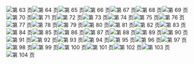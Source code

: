 ![第 63 页](img/page_63.gif)![第 64 页](img/page_64.gif)![第 65 页](img/page_65.gif)![第 66 页](img/page_66.gif)![第 67 页](img/page_67.gif)![第 68 页](img/page_68.gif)![第 69 页](img/page_69.gif)![第 70 页](img/page_70.gif)![第 71 页](img/page_71.gif)![第 72 页](img/page_72.gif)![第 73 页](img/page_73.gif)![第 74 页](img/page_74.gif)![第 75 页](img/page_75.gif)![第 76 页](img/page_76.gif)![第 77 页](img/page_77.gif)![第 78 页](img/page_78.gif)![第 79 页](img/page_79.gif)![第 80 页](img/page_80.gif)![第 81 页](img/page_81.gif)![第 82 页](img/page_82.gif)![第 83 页](img/page_83.gif)![第 84 页](img/page_84.gif)![第 85 页](img/page_85.gif)![第 86 页](img/page_86.gif)![第 87 页](img/page_87.gif)![第 88 页](img/page_88.gif)![第 89 页](img/page_89.gif)![第 90 页](img/page_90.gif)![第 91 页](img/page_91.gif)![第 92 页](img/page_92.gif)![第 93 页](img/page_93.gif)![第 94 页](img/page_94.gif)![第 95 页](img/page_95.gif)![第 96 页](img/page_96.gif)![第 97 页](img/page_97.gif)![第 98 页](img/page_98.gif)![第 99 页](img/page_99.gif)![第 100 页](img/page_100.gif)![第 101 页](img/page_101.gif)![第 102 页](img/page_102.gif)![第 103 页](img/page_103.gif)![第 104 页](img/page_104.gif)
